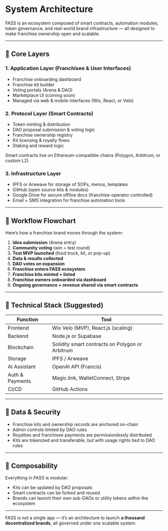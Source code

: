 # System Architecture

FASS is an ecosystem composed of smart contracts, automation modules, token governance, and real-world brand infrastructure — all designed to make franchise ownership open and scalable.

---

## 🧱 Core Layers

### 1. Application Layer (Franchisee & User Interfaces)
- Franchise onboarding dashboard
- Franchise kit builder
- Voting portals (Arena & DAO)
- Marketplace UI (coming soon)
- Managed via web & mobile interfaces (Wix, React, or Velo)

### 2. Protocol Layer (Smart Contracts)
- Token minting & distribution
- DAO proposal submission & voting logic
- Franchise ownership registry
- Kit licensing & royalty flows
- Staking and reward logic

Smart contracts live on Ethereum-compatible chains (Polygon, Arbitrum, or custom L2).

### 3. Infrastructure Layer
- IPFS or Arweave for storage of SOPs, menus, templates
- GitHub (open source kits & modules)
- Google Drive for secure offline docs (franchise-operator controlled)
- Email + SMS integration for franchise automation tools

---

## 🔁 Workflow Flowchart

Here’s how a franchise brand moves through the system:

1. **Idea submission** (Arena entry)
2. **Community voting** (win = test round)
3. **Test MVP launched** (food truck, kit, or pop-up)
4. **Data & results collected**
5. **DAO votes on expansion**
6. **Franchise enters FASS ecosystem**
7. **Franchise kits minted + listed**
8. **Franchise owners onboarded via dashboard**
9. **Ongoing governance + revenue shared via smart contracts**

---

## 🧠 Technical Stack (Suggested)

| Function | Tool |
|---------|------|
| Frontend | Wix Velo (MVP), React.js (scaling) |
| Backend | Node.js or Supabase |
| Blockchain | Solidity smart contracts on Polygon or Arbitrum |
| Storage | IPFS / Arweave |
| AI Assistant | OpenAI API (Francis) |
| Auth & Payments | Magic.link, WalletConnect, Stripe |
| CI/CD | GitHub Actions |

---

## 🔐 Data & Security

- Franchise kits and ownership records are anchored on-chain
- Admin controls limited by DAO rules
- Royalties and franchisee payments are permissionlessly distributed
- Kits are tokenized and transferable, but with usage rights tied to DAO rules

---

## 🔄 Composability

Everything in FASS is modular:
- Kits can be updated by DAO proposals
- Smart contracts can be forked and reused
- Brands can launch their own sub-DAOs or utility tokens within the ecosystem

---

FASS is not a single app — it’s an architecture to launch **a thousand decentralized brands**, all governed under one scalable system.
